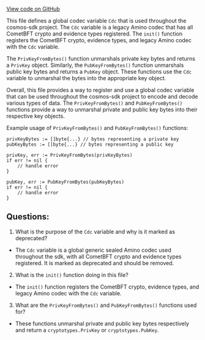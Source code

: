 [View code on GitHub](https://github.com/cosmos/cosmos-sdk/blob/main/codec/legacy/codec.go)

This file defines a global codec variable `Cdc` that is used throughout the cosmos-sdk project. The `Cdc` variable is a legacy Amino codec that has all CometBFT crypto and evidence types registered. The `init()` function registers the CometBFT crypto, evidence types, and legacy Amino codec with the `Cdc` variable. 

The `PrivKeyFromBytes()` function unmarshals private key bytes and returns a `PrivKey` object. Similarly, the `PubKeyFromBytes()` function unmarshals public key bytes and returns a `PubKey` object. These functions use the `Cdc` variable to unmarshal the bytes into the appropriate key object.

Overall, this file provides a way to register and use a global codec variable that can be used throughout the cosmos-sdk project to encode and decode various types of data. The `PrivKeyFromBytes()` and `PubKeyFromBytes()` functions provide a way to unmarshal private and public key bytes into their respective key objects. 

Example usage of `PrivKeyFromBytes()` and `PubKeyFromBytes()` functions:
```
privKeyBytes := []byte{...} // bytes representing a private key
pubKeyBytes := []byte{...} // bytes representing a public key

privKey, err := PrivKeyFromBytes(privKeyBytes)
if err != nil {
    // handle error
}

pubKey, err := PubKeyFromBytes(pubKeyBytes)
if err != nil {
    // handle error
}
```
## Questions: 
 1. What is the purpose of the `Cdc` variable and why is it marked as deprecated?
- The `Cdc` variable is a global generic sealed Amino codec used throughout the sdk, with all CometBFT crypto and evidence types registered. It is marked as deprecated and should be removed.

2. What is the `init()` function doing in this file?
- The `init()` function registers the CometBFT crypto, evidence types, and legacy Amino codec with the `Cdc` variable.

3. What are the `PrivKeyFromBytes()` and `PubKeyFromBytes()` functions used for?
- These functions unmarshal private and public key bytes respectively and return a `cryptotypes.PrivKey` or `cryptotypes.PubKey`.